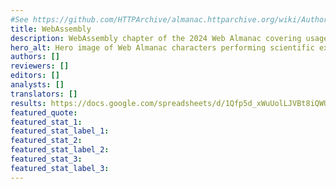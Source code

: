 ```yaml
---
#See https://github.com/HTTPArchive/almanac.httparchive.org/wiki/Authors'-Guide#metadata-to-add-at-the-top-of-your-chapters
title: WebAssembly
description: WebAssembly chapter of the 2024 Web Almanac covering usage, languages, and post-MVP features.
hero_alt: Hero image of Web Almanac characters performing scientific experiments on various code symbols resulting in 1's and 0's coming out the other end.
authors: []
reviewers: []
editors: []
analysts: []
translators: []
results: https://docs.google.com/spreadsheets/d/1Qfp5d_xWuUolLJVBt8iQWUpqlubpHHf3_SY9TKYYzXM/
featured_quote:
featured_stat_1:
featured_stat_label_1:
featured_stat_2:
featured_stat_label_2:
featured_stat_3:
featured_stat_label_3:
---
```

